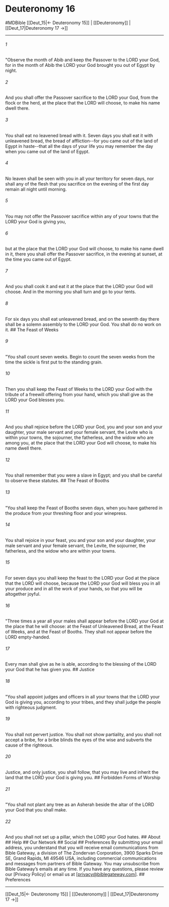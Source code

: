 # Deuteronomy 16
#MDBible
[[Deut_15|← Deuteronomy 15]] | [[Deuteronomy]] | [[Deut_17|Deuteronomy 17 →]]

***






###### 1 


"Observe the month of Abib and keep the Passover to the LORD your God, for in the month of Abib the LORD your God brought you out of Egypt by night. 





###### 2 


And you shall offer the Passover sacrifice to the LORD your God, from the flock or the herd, at the place that the LORD will choose, to make his name dwell there. 





###### 3 


You shall eat no leavened bread with it. Seven days you shall eat it with unleavened bread, the bread of affliction--for you came out of the land of Egypt in haste--that all the days of your life you may remember the day when you came out of the land of Egypt. 





###### 4 


No leaven shall be seen with you in all your territory for seven days, nor shall any of the flesh that you sacrifice on the evening of the first day remain all night until morning. 





###### 5 


You may not offer the Passover sacrifice within any of your towns that the LORD your God is giving you, 





###### 6 


but at the place that the LORD your God will choose, to make his name dwell in it, there you shall offer the Passover sacrifice, in the evening at sunset, at the time you came out of Egypt. 





###### 7 


And you shall cook it and eat it at the place that the LORD your God will choose. And in the morning you shall turn and go to your tents. 





###### 8 


For six days you shall eat unleavened bread, and on the seventh day there shall be a solemn assembly to the LORD your God. You shall do no work on it. ## The Feast of Weeks 





###### 9 


"You shall count seven weeks. Begin to count the seven weeks from the time the sickle is first put to the standing grain. 





###### 10 


Then you shall keep the Feast of Weeks to the LORD your God with the tribute of a freewill offering from your hand, which you shall give as the LORD your God blesses you. 





###### 11 


And you shall rejoice before the LORD your God, you and your son and your daughter, your male servant and your female servant, the Levite who is within your towns, the sojourner, the fatherless, and the widow who are among you, at the place that the LORD your God will choose, to make his name dwell there. 





###### 12 


You shall remember that you were a slave in Egypt; and you shall be careful to observe these statutes. ## The Feast of Booths 





###### 13 


"You shall keep the Feast of Booths seven days, when you have gathered in the produce from your threshing floor and your winepress. 





###### 14 


You shall rejoice in your feast, you and your son and your daughter, your male servant and your female servant, the Levite, the sojourner, the fatherless, and the widow who are within your towns. 





###### 15 


For seven days you shall keep the feast to the LORD your God at the place that the LORD will choose, because the LORD your God will bless you in all your produce and in all the work of your hands, so that you will be altogether joyful. 





###### 16 


"Three times a year all your males shall appear before the LORD your God at the place that he will choose: at the Feast of Unleavened Bread, at the Feast of Weeks, and at the Feast of Booths. They shall not appear before the LORD empty-handed. 





###### 17 


Every man shall give as he is able, according to the blessing of the LORD your God that he has given you. ## Justice 





###### 18 


"You shall appoint judges and officers in all your towns that the LORD your God is giving you, according to your tribes, and they shall judge the people with righteous judgment. 





###### 19 


You shall not pervert justice. You shall not show partiality, and you shall not accept a bribe, for a bribe blinds the eyes of the wise and subverts the cause of the righteous. 





###### 20 


Justice, and only justice, you shall follow, that you may live and inherit the land that the LORD your God is giving you. ## Forbidden Forms of Worship 





###### 21 


"You shall not plant any tree as an Asherah beside the altar of the LORD your God that you shall make. 





###### 22 


And you shall not set up a pillar, which the LORD your God hates. ## About ## Help ## Our Network ## Social ## Preferences By submitting your email address, you understand that you will receive email communications from Bible Gateway, a division of The Zondervan Corporation, 3900 Sparks Drive SE, Grand Rapids, MI 49546 USA, including commercial communications and messages from partners of Bible Gateway. You may unsubscribe from Bible Gateway&rsquo;s emails at any time. If you have any questions, please review our [Privacy Policy] or email us at [privacy@biblegateway.com]. ## Preferences

***

[[Deut_15|← Deuteronomy 15]] | [[Deuteronomy]] | [[Deut_17|Deuteronomy 17 →]]
